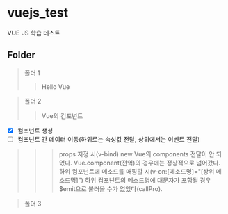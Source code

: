 # vuejs_test
VUE JS 학습 테스트

## Folder

> 폴더 1
>> Hello Vue

> 폴더 2
>> Vue의 컴포넌트
- [X] 컴포넌트 생성
- [ ] 컴포넌트 간 데이터 이동(하위로는 속성값 전달, 상위에서는 이벤트 전달)

>>> props 지정 시(v-bind) new Vue의 components 전달이 안 되었다. Vue.component(전역)의 경우에는 정상적으로 넘어갔다.
>>> 하위 컴포넌트에 메소드를 매핑할 시(v-on:[메소드명]="[상위 메소드명]") 하위 컴포넌트의 메소드명에 대문자가 포함될 경우 $emit으로 불러올 수가 없었다(callPro).

> 폴더 3
